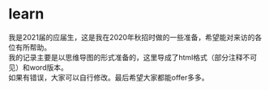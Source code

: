 # learn
我是2021届的应届生，这是我在2020年秋招时做的一些准备，希望能对来访的各位有所帮助。  
我的记录主要是以思维导图的形式准备的，这里导成了html格式（部分注释不可见）和word版本。  
如果有错误，大家可以自行修改。最后希望大家都能offer多多。
